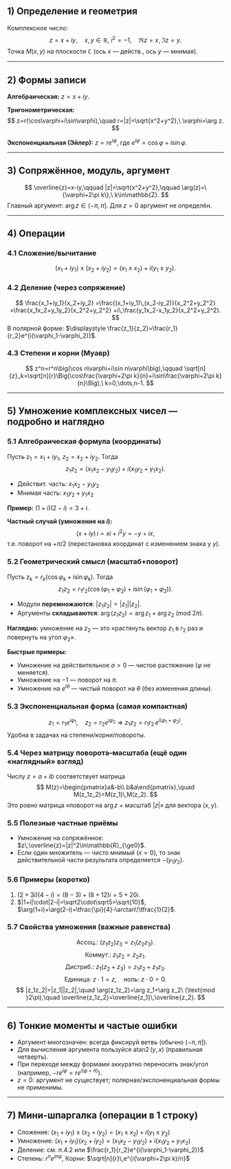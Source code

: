 ## 1) Определение и геометрия
Комплексное число:
$$
z=x+iy,\quad x,y\in\mathbb{R},\ i^2=-1,\quad \Re z=x,\ \Im z=y.
$$
Точка $M(x,y)$ на плоскости $\mathbb{C}$ (ось $x$ — действ., ось $y$ — мнимая).

---

## 2) Формы записи
**Алгебраическая:** $z=x+iy$.

**Тригонометрическая:** 
$$
z=r(\cos\varphi+i\sin\varphi),\quad r=|z|=\sqrt{x^2+y^2},\ \varphi=\arg z.
$$

**Экспоненциальная (Эйлер):** $z=r e^{i\varphi}$, где $e^{i\varphi}=\cos\varphi+i\sin\varphi$.

---

## 3) Сопряжённое, модуль, аргумент
$$
\overline{z}=x-iy,\qquad |z|=\sqrt{x^2+y^2},\qquad \arg(z)=\{\varphi+2\pi k\},\ k\in\mathbb{Z}.
$$
Главный аргумент: $\arg z\in(-\pi,\pi]$. Для $z=0$ аргумент не определён.

---

## 4) Операции
### 4.1 Сложение/вычитание
$$
(x_1+iy_1)\pm(x_2+iy_2)=(x_1\pm x_2)+i(y_1\pm y_2).
$$

### 4.2 Деление (через сопряжение)
$$
\frac{x_1+iy_1}{x_2+iy_2}
=\frac{(x_1+iy_1)\,(x_2-iy_2)}{x_2^2+y_2^2}
=\frac{x_1x_2+y_1y_2}{x_2^2+y_2^2}
+i\,\frac{y_1x_2-x_1y_2}{x_2^2+y_2^2}.
$$
В полярной форме: $\displaystyle \frac{z_1}{z_2}=\frac{r_1}{r_2}e^{i(\varphi_1-\varphi_2)}$.

### 4.3 Степени и корни (Муавр)
$$
z^n=r^n\big(\cos n\varphi+i\sin n\varphi\big),\qquad
\sqrt[n]{z}_k=\sqrt[n]{r}\Big(\cos\frac{\varphi+2\pi k}{n}+i\sin\frac{\varphi+2\pi k}{n}\Big),\ k=0,\dots,n-1.
$$

---

## 5) Умножение комплексных чисел — подробно и наглядно

### 5.1 Алгебраическая формула (координаты)
Пусть $z_1=x_1+iy_1$, $z_2=x_2+iy_2$. Тогда
$$
z_1z_2=(x_1x_2-y_1y_2)+i(x_1y_2+y_1x_2).
$$
- Действит. часть: $x_1x_2-y_1y_2$  
- Мнимая часть: $x_1y_2+y_1x_2$

**Пример:** $(1+i)(2-i)=3+i$.

**Частный случай (умножение на $i$):**
$$
(x+iy)\,i=xi+i^2y=-y+ix,
$$
т.е. поворот на $+\pi/2$ (перестановка координат с изменением знака у $y$).

### 5.2 Геометрический смысл (масштаб+поворот)
Пусть $z_k=r_k(\cos\varphi_k+i\sin\varphi_k)$. Тогда
$$
z_1z_2=r_1r_2\big(\cos(\varphi_1+\varphi_2)+i\sin(\varphi_1+\varphi_2)\big).
$$
- Модули **перемножаются**: $|z_1z_2|=|z_1||z_2|$.  
- Аргументы **складываются**: $\arg(z_1z_2)=\arg z_1+\arg z_2\ (\text{mod }2\pi)$.

**Наглядно:** умножение на $z_2$ — это «растянуть вектор $z_1$ в $r_2$ раз и повернуть на угол $\varphi_2$».

**Быстрые примеры:**
- Умножение на действительное $a>0$ — чистое растяжение ($\varphi$ не меняется).  
- Умножение на $-1$ — поворот на $\pi$.  
- Умножение на $e^{i\theta}$ — чистый поворот на $\theta$ (без изменения длины).

### 5.3 Экспоненциальная форма (самая компактная)
$$
z_1=r_1e^{i\varphi_1},\quad z_2=r_2e^{i\varphi_2}\ \Rightarrow\ 
z_1z_2=r_1r_2\,e^{i(\varphi_1+\varphi_2)}.
$$
Удобна в задачах на степени/корни/повороты.

### 5.4 Через матрицу поворота–масштаба (ещё один «наглядный» взгляд)
Числу $z=a+ib$ соответствует матрица
$$
M(z)=\begin{pmatrix}a&-b\\ b&a\end{pmatrix},\quad
M(z_1z_2)=M(z_1)\,M(z_2).
$$
Это ровно матрица «поворот на $\arg z$ + масштаб $|z|$» для вектора $(x,y)$.

### 5.5 Полезные частные приёмы
- Умножение на сопряжённое: $z\,\overline{z}=|z|^2\in\mathbb{R}_{\ge0}$.  
- Если один множитель — чисто мнимый ($x=0$), то знак действительной части результата определяется $-(y_1y_2)$.

### 5.6 Примеры (коротко)
1) $(2+3i)(4-i)=(8-3)+(8+12)i=5+20i$.  
2) $|1+i|\cdot|2-i|=\sqrt2\cdot\sqrt5=\sqrt{10}$,  
   $\arg(1+i)+\arg(2-i)=\tfrac{\pi}{4}-\arctan\!\tfrac{1}{2}$.

### 5.7 Свойства умножения (важные равенства)
$$
\text{Ассоц.: } (z_1z_2)z_3=z_1(z_2z_3).
$$
$$
\text{Коммут.: } z_1z_2=z_2z_1.
$$
$$
\text{Дистриб.: } z_1(z_2+z_3)=z_1z_2+z_1z_3.
$$
$$
\text{Единица: } z\cdot1=z,\quad \text{ноль: } z\cdot0=0.
$$
$$
|z_1z_2|=|z_1||z_2|,\quad \arg(z_1z_2)=\arg z_1+\arg z_2\ (\text{mod }2\pi),\quad \overline{z_1z_2}=\overline{z_1}\,\overline{z_2}.
$$

---

## 6) Тонкие моменты и частые ошибки
- Аргумент многозначен: всегда фиксируй ветвь (обычно $(-\pi,\pi]$).  
- Для вычисления аргумента пользуйся $\operatorname{atan2}(y,x)$ (правильная четверть).  
- При переходе между формами аккуратно переносить знак/угол (например, $-r e^{i\varphi}=r e^{i(\varphi+\pi)}$).  
- $z=0$: аргумент не существует; полярная/экспоненциальная формы не применимы.

---

## 7) Мини-шпаргалка (операции в 1 строку)
- Сложение: $(x_1+iy_1)\pm(x_2+iy_2)=(x_1\pm x_2)+i(y_1\pm y_2)$  
- Умножение: $(x_1+iy_1)(x_2+iy_2)=(x_1x_2-y_1y_2)+i(x_1y_2+y_1x_2)$  
- Деление: см. п.4.2 или $\frac{r_1}{r_2}e^{i(\varphi_1-\varphi_2)}$  
- Степень: $r^n e^{in\varphi}$, Корни: $\sqrt[n]{r}\,e^{i(\varphi+2\pi k)/n}$